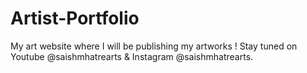 # Artist-Portfolio
My art website where I will be publishing my artworks !
Stay tuned on Youtube @saishmhatrearts & Instagram @saishmhatrearts.
